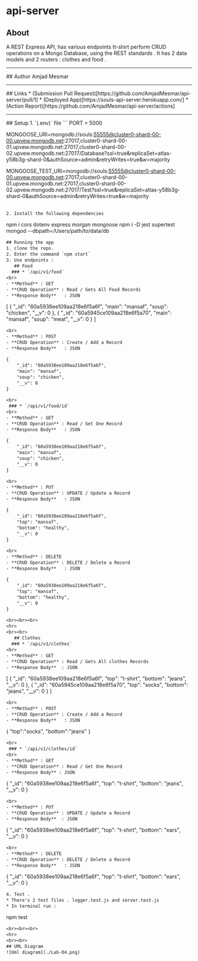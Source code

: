 # api-server
## About 
A REST Express API, has various endpoints tt-shirt perform CRUD operations on a Mongo Database, using the REST standards . 
It has 2 data models and 2 routers : clothes and food . 
<hr>
## Author
Amjad Mesmar
<hr>
## Links
* (Submission Pull Request)[https://github.com/AmjadMesmar/api-server/pull/1]
* (Deployed App)[https://souls-api-server.herokuapp.com/]
* (Action Report)[https://github.com/AmjadMesmar/api-server/actions]
<hr>
## Setup
1. `(.env)` file 
```
PORT = 5000

MONGOOSE_URI=mongodb://souls:55555@cluster0-shard-00-00.upvew.mongodb.net:27017,cluster0-shard-00-01.upvew.mongodb.net:27017,cluster0-shard-00-02.upvew.mongodb.net:27017/Database?ssl=true&replicaSet=atlas-y58b3g-shard-0&authSource=admin&retryWrites=true&w=majority

MONGOOSE_TEST_URI=mongodb://souls:55555@cluster0-shard-00-00.upvew.mongodb.net:27017,cluster0-shard-00-01.upvew.mongodb.net:27017,cluster0-shard-00-02.upvew.mongodb.net:27017/Test?ssl=true&replicaSet=atlas-y58b3g-shard-0&authSource=admin&retryWrites=true&w=majority
```

2. Install the following dependencies
```
npm i cors dotenv express morgan mongoose
npm i -D jest supertest
mongod --dbpath=/Users/path/to/data/db
```
## Running the app 
1. clone the repo.
2. Enter the command `npm start`
3. Use endpoints :
   ## Food
  ### * `/api/v1/food`
<br>
- **Method** : GET 
- **CRUD Operation** : Read / Gets All Food Records
- **Response Body**   : JSON
```
[
    {
        "_id": "60a5938ee109aa218e6f5a6f",
        "main": "mansaf",
        "soup": "chicken",
        "__v": 0
    },
    {
        "_id": "60a5945ce109aa218e6f5a70",
        "main": "mansaf",
        "soup": "meat",
        "__v": 0
    }
]
```
<br>
- **Method** : POST 
- **CRUD Operation** : Create / Add a Record
- **Response Body**   : JSON
```
    {
        "_id": "60a5938ee109aa218e6f5a6f",
        "main": "mansaf",
        "soup": "chicken",
        "__v": 0
    }
```
<br>
 ### * `/api/v1/food/id`
<br>
- **Method** : GET 
- **CRUD Operation** : Read / Get One Record
- **Response Body**   : JSON
```
    {
        "_id": "60a5938ee109aa218e6f5a6f",
        "main": "mansaf",
        "soup": "chicken",
        "__v": 0
    }
```
<br>
- **Method** : PUT 
- **CRUD Operation** : UPDATE / Update a Record
- **Response Body**   : JSON
```
    {
        "_id": "60a5938ee109aa218e6f5a6f",
        "top": "mansaf",
        "bottom": "healthy",
        "__v": 0
    }
``` 
<br>
- **Method** : DELETE 
- **CRUD Operation** : DELETE / Delete a Record
- **Response Body**   : JSON
```
    {
        "_id": "60a5938ee109aa218e6f5a6f",
        "top": "mansaf",
        "bottom": "healthy",
        "__v": 0
    }
```
<br><br><br>
<hr>
<br><br>
   ## Clothes
  ### * `/api/v1/clothes`
<br>
- **Method** : GET 
- **CRUD Operation** : Read / Gets All clothes Records
- **Response Body**  : JSON
```
[
    {
        "_id": "60a5938ee109aa218e6f5a6f",
        "top": "t-shirt",
        "bottom": "jeans",
        "__v": 0
    },
    {
        "_id": "60a5945ce109aa218e6f5a70",
        "top": "socks",
        "bottom": "jeans",
        "__v": 0
    }
]
```
<br>
- **Method** : POST 
- **CRUD Operation** : Create / Add a Record
- **Response Body**   : JSON
```
{
    "top":"socks",
    "bottom":"jeans"
}
```
<br>
 ### * `/api/v1/clothes/id`
<br>
- **Method** : GET 
- **CRUD Operation** : Read / Get One Record
- **Response Body** : JSON
```
 {
        "_id": "60a5938ee109aa218e6f5a6f",
        "top": "t-shirt",
        "bottom": "jeans",
        "__v": 0
    }
```
<br>
- **Method** : PUT 
- **CRUD Operation** : UPDATE / Update a Record
- **Response Body**  : JSON
```
 {
        "_id": "60a5938ee109aa218e6f5a6f",
        "top": "t-shirt",
        "bottom": "ears",
        "__v": 0
    }
```
<br>
- **Method** : DELETE 
- **CRUD Operation** : DELETE / Delete a Record
- **Response Body**   : JSON
```
 {
     "_id": "60a5938ee109aa218e6f5a6f",
     "top": "t-shirt",
     "bottom": "ears",
      "__v": 0
    }
```
4. Test . 
* There's 2 test files . logger.test.js and server.test.js
* In terminal run :
```
npm test
```
<br><br><br>
<hr>
<br><br>
## UML Diagram
![Uml diagram](./Lab-04.png)
